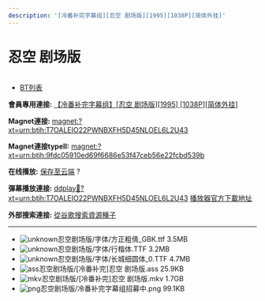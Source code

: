 ```yaml
---
description: '[冷番补完字幕组][忍空 剧场版][1995][1038P][简体外挂]'
---
```


# 忍空 剧场版



<figure><img src="http://lain.bgm.tv/pic/cover/l/a9/86/89706_FO58z.jpg" alt=""><figcaption></figcaption></figure>

* [BT列表](https://share.dmhy.org/topics/view/462723_1995_1038P.html#tabs-1)

**會員專用連接:** [【冷番补完字幕组】\[忍空 剧场版\]\[1995\] \[1038P\]\[简体外挂\]](https://dl.dmhy.org/2017/06/08/9fdc05910ed69f6686e53f47ceb56e22fcbd539b.torrent)

**Magnet連接:** [magnet:?xt=urn:btih:T7OALEIO22PWNBXFH5D45NLOEL6L2U43](https://magnet/?xt=urn:btih:T7OALEIO22PWNBXFH5D45NLOEL6L2U43\&dn=\&tr=http%3A%2F%2F208.67.16.113%3A8000%2Fannounce\&tr=udp%3A%2F%2F208.67.16.113%3A8000%2Fannounce\&tr=http%3A%2F%2Ftracker.openbittorrent.com%3A80%2Fannounce\&tr=http%3A%2F%2Ftracker.publicbt.com%3A80%2Fannounce\&tr=http%3A%2F%2Ftracker.prq.to%2Fannounce\&tr=http%3A%2F%2Fopen.acgtracker.com%3A1096%2Fannounce\&tr=http%3A%2F%2Ftr.bangumi.moe%3A6969%2Fannounce\&tr=https%3A%2F%2Ft-115.rhcloud.com%2Fonly_for_ylbud\&tr=http%3A%2F%2Fbtfile.sdo.com%3A6961%2Fannounce\&tr=http%3A%2F%2Fexodus.desync.com%3A6969%2Fannounce\&tr=https%3A%2F%2Ftr.bangumi.moe%3A9696%2Fannounce\&tr=http%3A%2F%2F121.14.98.151%3A9090%2Fannounce\&tr=http%3A%2F%2F173.254.204.71%3A1096%2Fannounce\&tr=http%3A%2F%2F188.190.120.74%3A80%2Fannounce\&tr=http%3A%2F%2F94.228.192.98%2Fannounce\&tr=http%3A%2F%2F95.68.246.30%3A80%2Fannounce\&tr=http%3A%2F%2Fanisaishuu.de%3A2710%2Fannounce)

**Magnet連接typeII:** [magnet:?xt=urn:btih:9fdc05910ed69f6686e53f47ceb56e22fcbd539b](https://magnet/?xt=urn:btih:9fdc05910ed69f6686e53f47ceb56e22fcbd539b)

**在线播放:** [保存至云端](https://mypikpak.com/drive/url-checker?url=magnet:?xt=urn:btih:9fdc05910ed69f6686e53f47ceb56e22fcbd539b) ?

**彈幕播放連接:** [ddplay:magnet:?xt=urn:btih:T7OALEIO22PWNBXFH5D45NLOEL6L2U43](ddplay:magnet:?xt=urn:btih:T7OALEIO22PWNBXFH5D45NLOEL6L2U43\&dn=\&tr=http%3A%2F%2F208.67.16.113%3A8000%2Fannounce\&tr=udp%3A%2F%2F208.67.16.113%3A8000%2Fannounce\&tr=http%3A%2F%2Ftracker.openbittorrent.com%3A80%2Fannounce\&tr=http%3A%2F%2Ftracker.publicbt.com%3A80%2Fannounce\&tr=http%3A%2F%2Ftracker.prq.to%2Fannounce\&tr=http%3A%2F%2Fopen.acgtracker.com%3A1096%2Fannounce\&tr=http%3A%2F%2Ftr.bangumi.moe%3A6969%2Fannounce\&tr=https%3A%2F%2Ft-115.rhcloud.com%2Fonly_for_ylbud\&tr=http%3A%2F%2Fbtfile.sdo.com%3A6961%2Fannounce\&tr=http%3A%2F%2Fexodus.desync.com%3A6969%2Fannounce\&tr=https%3A%2F%2Ftr.bangumi.moe%3A9696%2Fannounce\&tr=http%3A%2F%2F121.14.98.151%3A9090%2Fannounce\&tr=http%3A%2F%2F173.254.204.71%3A1096%2Fannounce\&tr=http%3A%2F%2F188.190.120.74%3A80%2Fannounce\&tr=http%3A%2F%2F94.228.192.98%2Fannounce\&tr=http%3A%2F%2F95.68.246.30%3A80%2Fannounce\&tr=http%3A%2F%2Fanisaishuu.de%3A2710%2Fannounce) [播放器官方下載地址](http://www.dandanplay.com/?from=dmhy)

**外部搜索連接:** [從谷歌搜索資源種子](https://www.google.com/search?oe=utf-8\&q=9fdc05910ed69f6686e53f47ceb56e22fcbd539b)

***

* ![unknown](https://share.dmhy.org/images/icon/unknown.gif)忍空剧场版/字体/方正粗倩\_GBK.ttf 3.5MB
* ![unknown](https://share.dmhy.org/images/icon/unknown.gif)忍空剧场版/字体/行楷体.TTF 3.2MB
* ![unknown](https://share.dmhy.org/images/icon/unknown.gif)忍空剧场版/字体/长城细圆体\_0.TTF 4.7MB
* ![ass](https://share.dmhy.org/images/icon/ass.gif)忍空剧场版/\[冷番补完]忍空 剧场版.ass 25.9KB
* ![mkv](https://share.dmhy.org/images/icon/mkv.gif)忍空剧场版/\[冷番补完]忍空 剧场版.mkv 1.7GB
* ![png](https://share.dmhy.org/images/icon/png.gif)忍空剧场版/冷番补完字幕组招募中.png 99.1KB
